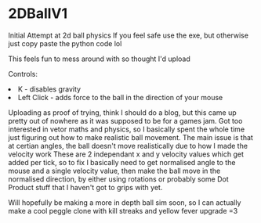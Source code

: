 # 2DBallV1
Initial Attempt at 2d ball physics
If you feel safe use the exe, but otherwise just copy paste the python code lol

This feels fun to mess around with so thought I'd upload

Controls:

<li>
  K - disables gravity
</li>
<li>
 Left Click - adds force to the ball in the direction of your mouse
</li>

<p>
  
</p>

<p>
Uploading as proof of trying, think I should do a blog, but this came up pretty out of nowhere as it was supposed to be for a games jam. 
Got too interested in vetor maths and physics, so I basically spent the whole time just figuring out how to make realistic ball movement.
The main issue is that at certian angles, the ball doesn't move realistically due to how I made the velocity work 
These are 2 independant x and y velocity values which get added per tick, so to fix I basically need to get normalised angle to the mouse and a single velocity value,
then make the ball move in the normalised direction, by either using rotations or probably some Dot Product stuff that I haven't got to grips with yet.
</p>
  
Will hopefully be making a more in depth ball sim soon, so I can actually make a cool peggle clone with kill streaks and yellow fever upgrade =3
